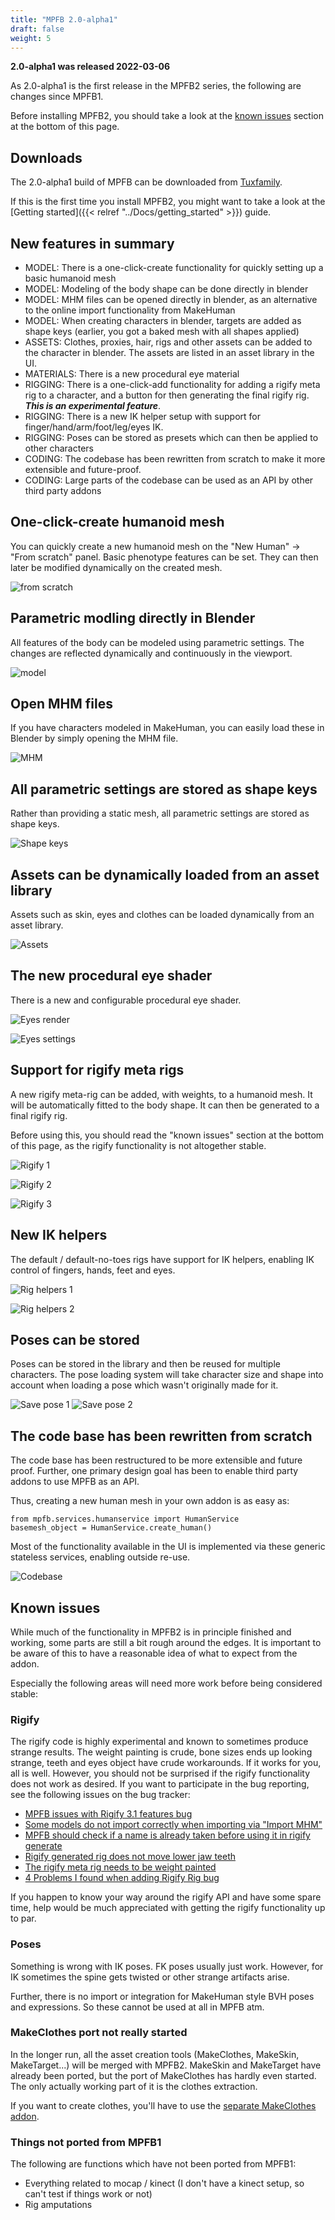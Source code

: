 ```yaml
---
title: "MPFB 2.0-alpha1"
draft: false
weight: 5
---
```


**2.0-alpha1 was released 2022-03-06**

As 2.0-alpha1 is the first release in the MPFB2 series, the following are changes since MPFB1.

Before installing MPFB2, you should take a look at the [known issues](#known-issues) section at the bottom of this page.

## Downloads

The 2.0-alpha1 build of MPFB can be downloaded from [Tuxfamily](https://download.tuxfamily.org/makehuman/releases/mpfb-2.0.0-a1.zip).

If this is the first time you install MPFB2, you might want to take a look at the [Getting started]({{< relref "../Docs/getting_started" >}}) guide.

## New features in summary

* MODEL: There is a one-click-create functionality for quickly setting up a basic humanoid mesh
* MODEL: Modeling of the body shape can be done directly in blender
* MODEL: MHM files can be opened directly in blender, as an alternative to the online import functionality from MakeHuman
* MODEL: When creating characters in blender, targets are added as shape keys (earlier, you got a baked mesh with all shapes applied)
* ASSETS: Clothes, proxies, hair, rigs and other assets can be added to the character in blender. The assets are listed in an asset library in the UI.
* MATERIALS: There is a new procedural eye material
* RIGGING: There is a one-click-add functionality for adding a rigify meta rig to a character, and a button for then generating the final rigify rig. _**This is an experimental feature**_.
* RIGGING: There is a new IK helper setup with support for finger/hand/arm/foot/leg/eyes IK.
* RIGGING: Poses can be stored as presets which can then be applied to other characters
* CODING: The codebase has been rewritten from scratch to make it more extensible and future-proof.
* CODING: Large parts of the codebase can be used as an API by other third party addons

## One-click-create humanoid mesh

You can quickly create a new humanoid mesh on the "New Human" -> "From scratch" panel. Basic phenotype features can be set. They can then later be modified dynamically on the created mesh.

![from scratch](from_scratch.png)

## Parametric modling directly in Blender

All features of the body can be modeled using parametric settings. The changes are reflected dynamically and continuously in the viewport.

![model](model.png)

## Open MHM files 

If you have characters modeled in MakeHuman, you can easily load these in Blender by simply opening the MHM file.

![MHM](mhm.png)

## All parametric settings are stored as shape keys

Rather than providing a static mesh, all parametric settings are stored as shape keys.

![Shape keys](shape_key.png)

## Assets can be dynamically loaded from an asset library

Assets such as skin, eyes and clothes can be loaded dynamically from an asset library. 

![Assets](assets.png)

## The new procedural eye shader

There is a new and configurable procedural eye shader.

![Eyes render](eyes1.png)

![Eyes settings](eyes2.png)

## Support for rigify meta rigs

A new rigify meta-rig can be added, with weights, to a humanoid mesh. It will be automatically fitted to the body shape. It can then be generated to a final rigify rig.

Before using this, you should read the "known issues" section at the bottom of this page, as the rigify functionality is not altogether stable.

![Rigify 1](add_rigify1.png)

![Rigify 2](add_rigify2.png)

![Rigify 3](add_rigify3.png)

## New IK helpers

The default / default-no-toes rigs have support for IK helpers, enabling IK control of fingers, hands, feet and eyes.

![Rig helpers 1](rig_helpers1.png)

![Rig helpers 2](rig_helpers2.png)

## Poses can be stored

Poses can be stored in the library and then be reused for multiple characters. The pose loading system will take character size and shape into account when 
loading a pose which wasn't originally made for it.

![Save pose 1](save_pose_1.png) ![Save pose 2](save_pose_2.png)

## The code base has been rewritten from scratch

The code base has been restructured to be more extensible and future proof. Further, one primary design goal has been to enable third party addons to use MPFB as an API.

Thus, creating a new human mesh in your own addon is as easy as:

    from mpfb.services.humanservice import HumanService
    basemesh_object = HumanService.create_human()
    
Most of the functionality available in the UI is implemented via these generic stateless services, enabling outside re-use.

![Codebase](codebase1.png)

## Known issues

While much of the functionality in MPFB2 is in principle finished and working, some parts are still a bit rough around the edges. It is important to be aware of this
to have a reasonable idea of what to expect from the addon.

Especially the following areas will need more work before being considered stable:

### Rigify

The rigify code is highly experimental and known to sometimes produce strange results. The weight painting is crude, bone sizes ends up looking strange, teeth and eyes object have crude 
workarounds. If it works for you, all is well. However, you should not be surprised if the rigify functionality does not work as desired. If you want to participate in the bug reporting, see
the following issues on the bug tracker:

* [MPFB issues with Rigify 3.1 features bug](https://github.com/makehumancommunity/mpfb2/issues/21)
* [Some models do not import correctly when importing via "Import MHM"](https://github.com/makehumancommunity/mpfb2/issues/20)
* [MPFB should check if a name is already taken before using it in rigify generate](https://github.com/makehumancommunity/mpfb2/issues/17)
* [Rigify generated rig does not move lower jaw teeth](https://github.com/makehumancommunity/mpfb2/issues/10)
* [The rigify meta rig needs to be weight painted](https://github.com/makehumancommunity/mpfb2/issues/9)
* [4 Problems I found when adding Rigify Rig bug](https://github.com/makehumancommunity/mpfb2/issues/6)

If you happen to know your way around the rigify API and have some spare time, help would be much appreciated with getting the rigify functionality up to par.

### Poses

Something is wrong with IK poses. FK poses usually just work. However, for IK sometimes the spine gets twisted or other strange artifacts arise.

Further, there is no import or integration for MakeHuman style BVH poses and expressions. So these cannot be used at all in MPFB atm.

### MakeClothes port not really started

In the longer run, all the asset creation tools (MakeClothes, MakeSkin, MakeTarget...) will be merged with MPFB2. MakeSkin and MakeTarget have already
been ported, but the port of MakeClothes has hardly even started. The only actually working part of it is the clothes extraction. 

If you want to create clothes, you'll have to use the [separate MakeClothes addon](https://github.com/makehumancommunity/community-plugins-makeclothes).

### Things not ported from MPFB1

The following are functions which have not been ported from MPFB1:

* Everything related to mocap / kinect (I don't have a kinect setup, so can't test if things work or not)
* Rig amputations
